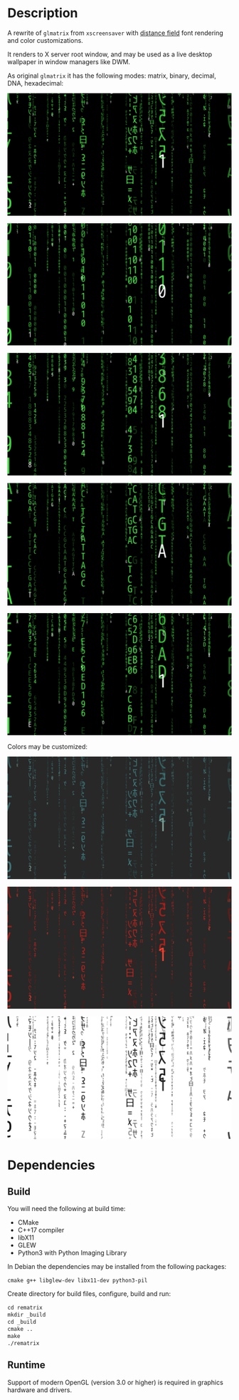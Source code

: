 # Description

A rewrite of `glmatrix` from `xscreensaver` with [distance
field](https://www.google.com/search?q=distance+field+font+rendering)
font rendering and color customizations.

It renders to X server root window, and may be used as a live desktop
wallpaper in window managers like DWM.

As original `glmatrix` it has the following modes: matrix, binary,
decimal, DNA, hexadecimal:

![Green Matrix](images/green-matrix.png)

![Green Binary](images/green-bin.png)

![Green Decimal](images/green-dec.png)

![Green DNA](images/green-dna.png)

![Green Hexadecimal](images/green-hex.png)

Colors may be customized:

![Blue Matrix](images/blue-matrix.png)

![Red Matrix](images/red-matrix.png)

![Black Matrix](images/black-matrix.png)

# Dependencies

## Build

You will need the following at build time:

  * CMake
  * C++17 compiler
  * libX11
  * GLEW
  * Python3 with Python Imaging Library

In Debian the dependencies may be installed from the following
packages:

```
cmake g++ libglew-dev libx11-dev python3-pil
```

Create directory for build files, configure, build and run:

```
cd rematrix
mkdir _build
cd _build
cmake ..
make
./rematrix
```

## Runtime

Support of modern OpenGL (version 3.0 or higher) is required in
graphics hardware and drivers.

